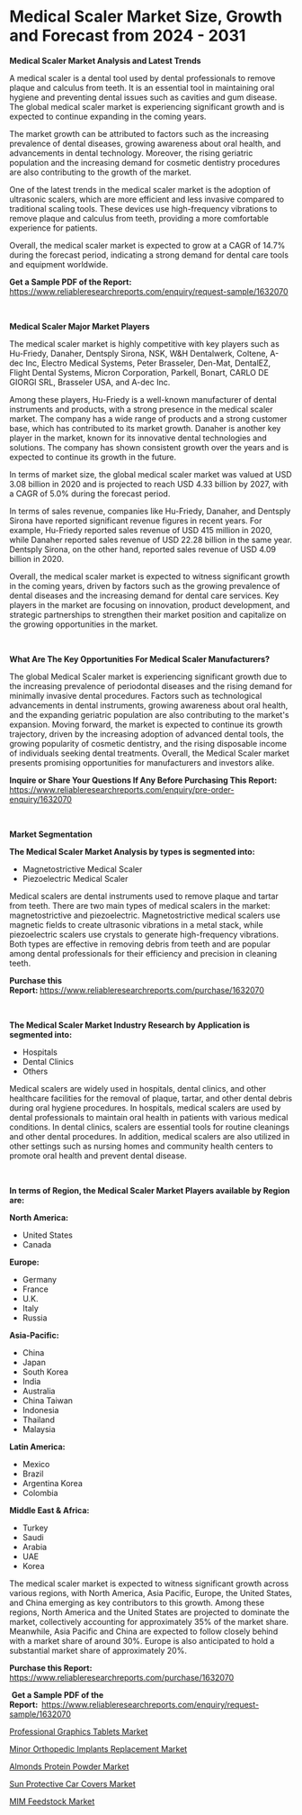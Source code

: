 <p><h1>Medical Scaler Market Size, Growth and Forecast from 2024 - 2031</h1></p><p><strong>Medical Scaler Market Analysis and Latest Trends</strong></p>
<p><p>A medical scaler is a dental tool used by dental professionals to remove plaque and calculus from teeth. It is an essential tool in maintaining oral hygiene and preventing dental issues such as cavities and gum disease. The global medical scaler market is experiencing significant growth and is expected to continue expanding in the coming years.</p><p>The market growth can be attributed to factors such as the increasing prevalence of dental diseases, growing awareness about oral health, and advancements in dental technology. Moreover, the rising geriatric population and the increasing demand for cosmetic dentistry procedures are also contributing to the growth of the market.</p><p>One of the latest trends in the medical scaler market is the adoption of ultrasonic scalers, which are more efficient and less invasive compared to traditional scaling tools. These devices use high-frequency vibrations to remove plaque and calculus from teeth, providing a more comfortable experience for patients.</p><p>Overall, the medical scaler market is expected to grow at a CAGR of 14.7% during the forecast period, indicating a strong demand for dental care tools and equipment worldwide.</p></p>
<p><strong>Get a Sample PDF of the Report:&nbsp;</strong> <a href="https://www.reliableresearchreports.com/enquiry/request-sample/1632070">https://www.reliableresearchreports.com/enquiry/request-sample/1632070</a></p>
<p>&nbsp;</p>
<p><strong>Medical Scaler Major Market Players</strong></p>
<p><p>The medical scaler market is highly competitive with key players such as Hu-Friedy, Danaher, Dentsply Sirona, NSK, W&H Dentalwerk, Coltene, A-dec Inc, Electro Medical Systems, Peter Brasseler, Den-Mat, DentalEZ, Flight Dental Systems, Micron Corporation, Parkell, Bonart, CARLO DE GIORGI SRL, Brasseler USA, and A-dec Inc.</p><p>Among these players, Hu-Friedy is a well-known manufacturer of dental instruments and products, with a strong presence in the medical scaler market. The company has a wide range of products and a strong customer base, which has contributed to its market growth. Danaher is another key player in the market, known for its innovative dental technologies and solutions. The company has shown consistent growth over the years and is expected to continue its growth in the future.</p><p>In terms of market size, the global medical scaler market was valued at USD 3.08 billion in 2020 and is projected to reach USD 4.33 billion by 2027, with a CAGR of 5.0% during the forecast period.</p><p>In terms of sales revenue, companies like Hu-Friedy, Danaher, and Dentsply Sirona have reported significant revenue figures in recent years. For example, Hu-Friedy reported sales revenue of USD 415 million in 2020, while Danaher reported sales revenue of USD 22.28 billion in the same year. Dentsply Sirona, on the other hand, reported sales revenue of USD 4.09 billion in 2020.</p><p>Overall, the medical scaler market is expected to witness significant growth in the coming years, driven by factors such as the growing prevalence of dental diseases and the increasing demand for dental care services. Key players in the market are focusing on innovation, product development, and strategic partnerships to strengthen their market position and capitalize on the growing opportunities in the market.</p></p>
<p>&nbsp;</p>
<p><strong>What Are The Key Opportunities For Medical Scaler Manufacturers?</strong></p>
<p><p>The global Medical Scaler market is experiencing significant growth due to the increasing prevalence of periodontal diseases and the rising demand for minimally invasive dental procedures. Factors such as technological advancements in dental instruments, growing awareness about oral health, and the expanding geriatric population are also contributing to the market's expansion. Moving forward, the market is expected to continue its growth trajectory, driven by the increasing adoption of advanced dental tools, the growing popularity of cosmetic dentistry, and the rising disposable income of individuals seeking dental treatments. Overall, the Medical Scaler market presents promising opportunities for manufacturers and investors alike.</p></p>
<p><strong>Inquire or Share Your Questions If Any Before Purchasing This Report:</strong> <a href="https://www.reliableresearchreports.com/enquiry/pre-order-enquiry/1632070">https://www.reliableresearchreports.com/enquiry/pre-order-enquiry/1632070</a></p>
<p>&nbsp;</p>
<p><strong>Market Segmentation</strong></p>
<p><strong>The Medical Scaler Market Analysis by types is segmented into:</strong></p>
<p><ul><li>Magnetostrictive Medical Scaler</li><li>Piezoelectric Medical Scaler</li></ul></p>
<p><p>Medical scalers are dental instruments used to remove plaque and tartar from teeth. There are two main types of medical scalers in the market: magnetostrictive and piezoelectric. Magnetostrictive medical scalers use magnetic fields to create ultrasonic vibrations in a metal stack, while piezoelectric scalers use crystals to generate high-frequency vibrations. Both types are effective in removing debris from teeth and are popular among dental professionals for their efficiency and precision in cleaning teeth.</p></p>
<p><strong>Purchase this Report:&nbsp;</strong><a href="https://www.reliableresearchreports.com/purchase/1632070">https://www.reliableresearchreports.com/purchase/1632070</a></p>
<p>&nbsp;</p>
<p><strong>The Medical Scaler Market Industry Research by Application is segmented into:</strong></p>
<p><ul><li>Hospitals</li><li>Dental Clinics</li><li>Others</li></ul></p>
<p><p>Medical scalers are widely used in hospitals, dental clinics, and other healthcare facilities for the removal of plaque, tartar, and other dental debris during oral hygiene procedures. In hospitals, medical scalers are used by dental professionals to maintain oral health in patients with various medical conditions. In dental clinics, scalers are essential tools for routine cleanings and other dental procedures. In addition, medical scalers are also utilized in other settings such as nursing homes and community health centers to promote oral health and prevent dental disease.</p></p>
<p>&nbsp;</p>
<p><strong>In terms of Region, the Medical Scaler Market Players available by Region are:</strong></p>
<p>
    <p> <strong> North America: </strong>
        <ul>
            <li>United States</li>
            <li>Canada</li>
        </ul>
        </p> 
    <p> <strong> Europe: </strong>
        <ul>
            <li>Germany</li>
            <li>France</li>
            <li>U.K.</li>
            <li>Italy</li>
            <li>Russia</li>
        </ul>
        </p> 
    <p> <strong> Asia-Pacific: </strong>
        <ul>
            <li>China</li>
            <li>Japan</li>
            <li>South Korea</li>
            <li>India</li>
            <li>Australia</li>
            <li>China Taiwan</li>
            <li>Indonesia</li>
            <li>Thailand</li>
            <li>Malaysia</li>
        </ul>
        </p> 
    <p> <strong> Latin America: </strong>
        <ul>
            <li>Mexico</li>
            <li>Brazil</li>
            <li>Argentina Korea</li>
            <li>Colombia</li>
        </ul>
        </p> 
    <p> <strong> Middle East & Africa: </strong>
        <ul>
            <li>Turkey</li>
            <li>Saudi</li>
            <li>Arabia</li>
            <li>UAE</li>
            <li>Korea</li>
        </ul>
    </p>
    </p>
<p><p>The medical scaler market is expected to witness significant growth across various regions, with North America, Asia Pacific, Europe, the United States, and China emerging as key contributors to this growth. Among these regions, North America and the United States are projected to dominate the market, collectively accounting for approximately 35% of the market share. Meanwhile, Asia Pacific and China are expected to follow closely behind with a market share of around 30%. Europe is also anticipated to hold a substantial market share of approximately 20%.</p></p>
<p><strong>Purchase this Report: </strong><a href="https://www.reliableresearchreports.com/purchase/1632070">https://www.reliableresearchreports.com/purchase/1632070</a></p>
<p>&nbsp;<strong>Get a Sample PDF of the Report:&nbsp;&nbsp;</strong><a href="https://www.reliableresearchreports.com/enquiry/request-sample/1632070">https://www.reliableresearchreports.com/enquiry/request-sample/1632070</a></p>
<p><strong></strong></p>
<p><p><a href="https://view.publitas.com/reportprime-1/professional-graphics-tablets-market-size-global-industry-overview-market-segmentation-and-forecast-2024-to-2031/">Professional Graphics Tablets Market</a></p><p><a href="https://mire-aunt-385.notion.site/Minor-Orthopedic-Implants-Replacement-Market-Size-Share-Trends-Analysis-Report-By-Application-Re-a6608e92d5c8418292b6dc7a9b77f453">Minor Orthopedic Implants Replacement Market</a></p><p><a href="https://github.com/dimitrishawkinswaynenp91rgz/Market-Research-Report-List-1/blob/main/almonds-protein-powder-market.md">Almonds Protein Powder Market</a></p><p><a href="https://butternut-bug-553.notion.site/Sun-Protective-Car-Covers-Market-Analysis-Examines-its-Scope-on-Growth-Opportunities-and-Forecasted-21e98887e8534a74ba9fd9f9ac24489b">Sun Protective Car Covers Market</a></p><p><a href="https://view.publitas.com/reportprime-1/mim-feedstock-market-offer-valuable-insights-into-market-size-market-share-market-trends-and-projections-spanning-from-2024-to-2031/">MIM Feedstock Market</a></p></p>